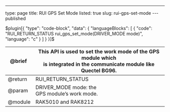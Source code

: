 ---
type: page
title: RUI GPS Set Mode
listed: true
slug: rui-gps-set-mode
---published

$plugin[{
    "type": "code-block",
    "data": {
        "languageBlocks": [
            {
                "code": "RUI_RETURN_STATUS rui_gps_set_mode(DRIVER_MODE mode)",
                "language": "c"
            }
        ]
    }
}]$

| @brief&nbsp; | This API is used to set the work mode of the GPS module which<br>is integrated in the communicate module like Quectel BG96. | 
| ---- | ---- | 
| @return | RUI_RETURN_STATUS | 
| @param&nbsp; | DRIVER_MODE mode:    the<br>GPS module’s work mode. | 
| @module | RAK5010 and RAK8212 | 


